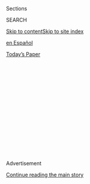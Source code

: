 <div id="app">

<div>

<div>

<div>

<div class="NYTAppHideMasthead css-1q2w90k e1suatyy0">

<div class="section css-ui9rw0 e1suatyy2">

<div class="css-eph4ug er09x8g0">

<div class="css-6n7j50">

</div>

<span class="css-1dv1kvn">Sections</span>

<div class="css-10488qs">

<span class="css-1dv1kvn">SEARCH</span>

</div>

[Skip to content](#site-content)[Skip to site index](#site-index)

</div>

<div id="masthead-section-label" class="css-1wr3we4 eaxe0e00">

[en
Español](https://www.nytimes3xbfgragh.onion/es/)

</div>

<div class="css-10698na e1huz5gh0">

</div>

</div>

<div id="masthead-bar-one" class="section hasLinks css-15hmgas e1csuq9d3">

<div class="css-uqyvli e1csuq9d0">

</div>

<div class="css-1uqjmks e1csuq9d1">

</div>

<div class="css-9e9ivx">

[](https://myaccount.nytimes3xbfgragh.onion/auth/login?response_type=cookie&client_id=vi)

</div>

<div class="css-1bvtpon e1csuq9d2">

[Today’s
Paper](https://www.nytimes3xbfgragh.onion/section/todayspaper)

</div>

</div>

</div>

</div>

<div data-aria-hidden="false">

<div id="site-content" data-role="main">

<div>

<div class="css-1aor85t" style="opacity:0.000000001;z-index:-1;visibility:hidden">

<div class="css-1hqnpie">

<div class="css-epjblv">

<span class="css-17xtcya">[en
Español](/es/)</span><span class="css-x15j1o">|</span><span class="css-fwqvlz">La
unidad de ovnis del Pentágono sale de las sombras y publicará algunos
hallazgos</span>

</div>

<div class="css-k008qs">

<div class="css-1iwv8en">

<span class="css-18z7m18"></span>

<div>

</div>

</div>

<span class="css-1n6z4y">https://nyti.ms/3htbdFo</span>

<div class="css-1705lsu">

<div class="css-4xjgmj">

<div class="css-4skfbu" data-role="toolbar" data-aria-label="Social Media Share buttons, Save button, and Comments Panel with current comment count" data-testid="share-tools">

  - 
  - 
  - 
  - 
    
    <div class="css-6n7j50">
    
    </div>

  - 
  - 

</div>

</div>

</div>

</div>

</div>

</div>

<div class="css-13pd83m">

</div>

<div id="top-wrapper" class="css-1sy8kpn">

<div id="top-slug" class="css-l9onyx">

Advertisement

</div>

[Continue reading the main
story](#after-top)

<div class="ad top-wrapper" style="text-align:center;height:100%;display:block;min-height:250px">

<div id="top" class="place-ad" data-position="top" data-size-key="top">

</div>

</div>

<div id="after-top">

</div>

</div>

<div>

<div id="sponsor-wrapper" class="css-1hyfx7x">

<div id="sponsor-slug" class="css-19vbshk">

Supported by

</div>

[Continue reading the main
story](#after-sponsor)

<div id="sponsor" class="ad sponsor-wrapper" style="text-align:center;height:100%;display:block">

</div>

<div id="after-sponsor">

</div>

</div>

<div class="css-186x18t">

</div>

<div class="css-1vkm6nb ehdk2mb0">

# La unidad de ovnis del Pentágono sale de las sombras y publicará algunos hallazgos

</div>

Durante más de una década, el programa, ahora dentro de la Oficina de
Inteligencia Naval de Estados Unidos, ha discutido eventos misteriosos
en sesiones informativas clasificadas.

<div class="css-79elbk" data-testid="photoviewer-wrapper">

<div class="css-z3e15g" data-testid="photoviewer-wrapper-hidden">

</div>

<div class="css-1a48zt4 ehw59r15" data-testid="photoviewer-children">

![<span class="css-16f3y1r e13ogyst0" data-aria-hidden="true">La Marina
de Estados Unidos ha publicado oficialmente videos que muestran objetos
inexplicables.</span><span class="css-cnj6d5 e1z0qqy90" itemprop="copyrightHolder"><span class="css-1ly73wi e1tej78p0">Credit...</span><span><span>Departamento
de Defensa de Estados Unidos vía Agence France-Presse — Getty
Images</span></span></span>](https://static01.graylady3jvrrxbe.onion/images/2020/04/28/us/24dc-ufo-ES-1/24dc-ufo-ES-1-articleLarge-v2.jpg?quality=75&auto=webp&disable=upscale)

</div>

</div>

<div class="css-18e8msd">

<div class="css-vp77d3 epjyd6m0">

<div class="css-1baulvz">

Por [<span class="css-1baulvz" itemprop="name">Ralph
Blumenthal</span>](https://www.nytimes3xbfgragh.onion/by/ralph-blumenthal)
y <span class="css-1baulvz last-byline" itemprop="name">Leslie
Kean</span>

</div>

</div>

  - 24 de julio de
    2020

  - 
    
    <div class="css-4xjgmj">
    
    <div class="css-d8bdto" data-role="toolbar" data-aria-label="Social Media Share buttons, Save button, and Comments Panel with current comment count" data-testid="share-tools">
    
      - 
      - 
      - 
      - 
        
        <div class="css-6n7j50">
        
        </div>
    
      - 
      - 
    
    </div>
    
    </div>

</div>

<div class="css-mdjrty">

[Read in
English](https://www.nytimes3xbfgragh.onion/2020/07/23/us/politics/pentagon-ufo-harry-reid-navy.html "Read in English")

</div>

</div>

<div class="section meteredContent css-1r7ky0e" name="articleBody" itemprop="articleBody">

<div class="css-1fanzo5 StoryBodyCompanionColumn">

<div class="css-53u6y8">

[Regístrate para recibir nuestro
boletín](https://www.nytimes3xbfgragh.onion/newsletters/el-times) con
lo mejor de The New York Times.

-----

A pesar de las declaraciones del Pentágono sobre la finalización de un
programa encubierto que investigaba a los objetos voladores no
identificados (ovni), ese esfuerzo sigue en marcha, renombrado y ubicado
dentro de la Oficina de Inteligencia Naval, donde los funcionarios
continúan estudiando [los reportes de encuentros desconcertantes entre
pilotos
militares](https://www.nytimes3xbfgragh.onion/2020/04/28/us/pentagon-ufo-videos.html)
y vehículos aéreos no identificados.

Los funcionarios del Pentágono no discutirán el programa, que no está
clasificado pero analiza asuntos clasificados. Sin embargo, fue
mencionado el mes pasado en un [informe del comité del
Senado](https://www.govinfo.gov/content/pkg/CRPT-116srpt233/pdf/CRPT-116srpt233.pdf)
que describe el gasto en las agencias de inteligencia de la nación para
el próximo año. El informe dice que el programa, que tiene el nombre de
Fuerza de Tarea de Fenómenos Aéreos No Identificados, busca
“estandarizar la recolección e informes” sobre avistamientos de
vehículos aéreos no explicados y debía informar al público de algunos
de sus hallazgos dentro de los 180 días posteriores a la aprobación de
la ley de autorización de inteligencia.

</div>

</div>

![<span class="css-16f3y1r e13ogyst0">The U.S. Navy has officially
published previously released videos showing unexplained
objects.</span><span class="css-cch8ym"><span class="css-1dv1kvn">Credit</span><span class="css-cnj6d5 e1z0qqy90" itemprop="copyrightHolder"><span class="css-1ly73wi e1tej78p0">Credit...</span><span>Department
of Defense, via Agence France-Presse — Getty
Images</span></span></span>](https://static01.graylady3jvrrxbe.onion/images/2020/07/28/us/28xp-UFO/28xp-UFO-videoSixteenByNineJumbo1600.jpg)

<div class="css-1fanzo5 StoryBodyCompanionColumn">

<div class="css-53u6y8">

Aunque los funcionarios retirados involucrados en ese programa —incluido
Harry Reid, el exlíder de la mayoría en el Senado estadounidense—
esperan que consigan evidencias de vehículos de otros mundos, su enfoque
principal es descubrir si otra nación, especialmente cualquier
adversario potencial, está utilizando nuevas tecnologías de aviación que
podrían constituir una amenaza para Estados Unidos.

</div>

</div>

<div class="css-1fanzo5 StoryBodyCompanionColumn">

<div class="css-53u6y8">

Marco Rubio, senador republicano de Florida y presidente interino del
Comité Selecto de Inteligencia del Senado, [dijo durante una entrevista
reciente a la cadena
CBS](https://www.youtube.com/watch?v=8AnoX3VV8hI&fbclid=IwAR21DYnr5sm25TtyaY08P8I6-GKPW8d7T-EMR3c7eCgQKw0HwyvinpQm9IE),
en Miami, que su principal preocupación eran los reportes de aviones no
identificados sobre las bases militares estadounidenses y que al
gobierno le interesaba averiguar quiénes eran los responsables.

El senador también expresó su preocupación por la posibilidad de que
China, Rusia o algún otro adversario haya dado “algún salto tecnológico”
que “les permita ejecutar ese tipo de actividades”.

Rubio dijo que algunos de los vehículos aéreos no identificados que
fueron reportados por las bases estadounidenses posiblemente desplegaron
tecnologías que no están en el arsenal estadounidense. Pero también
afirmó: “Tal vez hay una explicación completamente aburrida para esa
situación. Pero tenemos que investigarla”.

En 2017, The New York Times [reveló la existencia de una unidad
predecesora](https://www.nytimes3xbfgragh.onion/es/2017/12/21/espanol/los-ovnis-son-reales-un-programa-del-pentagono-intento-averiguarlo.html)
llamada Programa de Identificación de Amenazas Aeroespaciales Avanzadas.
En ese momento, los funcionarios del Departamento de Defensa afirmaron
que ese proyecto y los 22 millones de dólares en fondos que les habían
asignado caducaron después de 2012.

Sin embargo, funcionarios que trabajan en el programa dijeron que
continuó en operaciones en 2017 y tiempo después. Posteriormente esas
declaraciones fueron confirmadas por el Departamento de Defensa.

</div>

</div>

<div class="css-1fanzo5 StoryBodyCompanionColumn">

<div class="css-53u6y8">

El programa fue iniciado en 2007 en la Agencia de Inteligencia de
Defensa y luego se transfirió a la oficina del subsecretario de Defensa
para Inteligencia, que sigue siendo el responsable de su supervisión.
Pero su coordinación con la comunidad de inteligencia será realizada por
la Oficina de Inteligencia Naval, como se describe en el proyecto de
presupuesto del Senado. El programa nunca fue suspendido en esos años,
pero se ha revelado poca información sobre las operaciones posteriores a
2017.

El director anterior del programa del Pentágono, Luis Elizondo, un
exfuncionario de inteligencia militar que renunció en octubre de 2017
después de trabajar durante diez años en el proyecto, confirmó que la
nueva fuerza de trabajo es una evolución del programa aeroespacial
avanzado.

</div>

</div>

<div class="css-79elbk" data-testid="photoviewer-wrapper">

<div class="css-z3e15g" data-testid="photoviewer-wrapper-hidden">

</div>

<div class="css-1a48zt4 ehw59r15" data-testid="photoviewer-children">

![<span class="css-16f3y1r e13ogyst0" data-aria-hidden="true">Luis
Elizondo, un exfuncionario de inteligencia militar, fue el director del
anterior programa del Pentágono que estudiaba a los vehículos aéreos no
identificados.</span><span class="css-cnj6d5 e1z0qqy90" itemprop="copyrightHolder"><span class="css-1ly73wi e1tej78p0">Credit...</span><span>Roger
Kisby para The New York
Times</span></span>](https://static01.graylady3jvrrxbe.onion/images/2020/07/16/us/politics/24dc-ufo-ES-2/merlin_161448495_5dbd253e-0ca2-43a6-832d-6c82573e3f00-articleLarge.jpg?quality=75&auto=webp&disable=upscale)

</div>

</div>

<div class="css-1fanzo5 StoryBodyCompanionColumn">

<div class="css-53u6y8">

“Ya no será necesario que permanezca en las sombras”, dijo Elizondo.
“Tendrá una nueva transparencia”.

Elizondo forma parte de un pequeño grupo de exfuncionarios
gubernamentales y científicos con autorizaciones de seguridad que, sin
presentar pruebas físicas, dicen estar convencidos de que algunos
objetos de origen indeterminado se han impactado contra la Tierra y se
han recuperado algunos de esos materiales para ser sometidos a estudios.

Durante más de una década, el programa del Pentágono realizó sesiones
informativas clasificadas para comités del Congreso, ejecutivos de
compañías aeroespaciales y otros funcionarios gubernamentales, según
entrevistas con participantes del programa y documentos informativos no
clasificados.

En algunos casos, se han encontrado explicaciones terrenales para
incidentes que previamente fueron inexplicables. Los astrofísicos
afirman que aunque no exista una explicación terrestre, y plausible, eso
no hace que la hipótesis extraterrestre sea la más probable.

</div>

</div>

<div class="css-1fanzo5 StoryBodyCompanionColumn">

<div class="css-53u6y8">

Reid, el exsenador demócrata de Nevada que presionó para financiar el
programa anterior de ovnis cuando era el líder de la mayoría, dijo que
creía que quizás se habrían producido choques de vehículos provenientes
de otros mundos y que los materiales recuperados deberían ser
estudiados.

“Después de analizar esto llegué a la conclusión de que había informes,
algunos eran sustantivos, otros no tanto, que mostraban la existencia de
materiales reales que estaban en poder del gobierno y el sector
privado”, dijo Reid en una entrevista.

Ninguno de esos artefactos que supuestamente chocaron en la Tierra han
sido presentados públicamente para ser sometidos a un proceso de
verificación independiente. Algunos objetos recuperados, como fragmentos
metálicos inusuales, han sido analizados en pruebas de laboratorio que
determinaron que fueron hechos por los seres
humanos.

</div>

</div>

<div class="css-79elbk" data-testid="photoviewer-wrapper">

<div class="css-z3e15g" data-testid="photoviewer-wrapper-hidden">

</div>

<div class="css-1a48zt4 ehw59r15" data-testid="photoviewer-children">

<div class="css-1xdhyk6 erfvjey0">

<span class="css-1ly73wi e1tej78p0">Image</span>

<div class="css-zjzyr8">

<div data-testid="lazyimage-container" style="height:257.77777777777777px">

</div>

</div>

</div>

<span class="css-16f3y1r e13ogyst0" data-aria-hidden="true">Harry Reid
presionó para financiar el programa anterior de ovnis cuando era el
líder de la mayoría del
Senado.</span><span class="css-cnj6d5 e1z0qqy90" itemprop="copyrightHolder"><span class="css-1ly73wi e1tej78p0">Credit...</span><span>Joe
Buglewicz para The New York Times</span></span>

</div>

</div>

<div class="css-1fanzo5 StoryBodyCompanionColumn">

<div class="css-53u6y8">

Eric W. Davis, un astrofísico que trabajó como subcontratista y luego
fue consultor del programa de ovnis del Pentágono desde 2007, dijo que,
en algunos casos, el análisis de los materiales no había podido
determinar su procedencia y eso lo había llevado a concluir que: “No
pudimos hacerlos nosotros mismos”.

Las limitaciones para discutir programas clasificados, y la ambigüedad
de la información citada en diapositivas de las sesiones informativas
que no habían sido clasificadas, han hecho que los funcionarios que
estudiaron a los ovnis tengan que expresar sus puntos de vista sin
presentar ninguna evidencia sólida.

Davis, quien ahora trabaja para Aerospace Corp., una empresa contratista
de defensa, dijo que en marzo pasado le entregó una sesión informativa
clasificada a una agencia del Departamento de Defensa sobre las
recuperaciones de “vehículos que no fueron fabricados en este planeta”.

</div>

</div>

<div class="css-1fanzo5 StoryBodyCompanionColumn">

<div class="css-53u6y8">

Davis dijo que también dio informes clasificados sobre la recuperación
de objetos inexplicables a los miembros del personal del Comité de
Servicios Armados del Senado estadounidense el 21 de octubre de 2019 y,
dos días después, a los miembros del Comité de Inteligencia del Senado.

Los miembros del personal del comité no respondieron a las solicitudes
de comentarios sobre este tema.

La fascinación pública con el tema de los ovnis ha atraído al presidente
Donald Trump, quien le dijo a su hijo, Donald Trump Júnior, en una
entrevista concedida en junio, que sabía cosas “muy interesantes” sobre
Roswell, una ciudad en Nuevo México que ha estado en el epicentro de las
especulaciones sobre la existencia de los ovnis. Sin embargo, cuando le
preguntaron si desclasificaría alguna información sobre Roswell, el
mandatario dijo: “Tendré que pensar en eso”.

Reid sostiene que, de cualquier manera, hay que divulgar más información
al público para aclarar lo que se sabe y lo que no. “Es extremadamente
importante que se presente la información sobre el descubrimiento de
materiales físicos o naves recuperadas”, dijo.

-----

</div>

</div>

</div>

<div>

</div>

<div>

</div>

<div>

</div>

<div>

<div id="bottom-wrapper" class="css-1ede5it">

<div id="bottom-slug" class="css-l9onyx">

Advertisement

</div>

[Continue reading the main
story](#after-bottom)

<div id="bottom" class="ad bottom-wrapper" style="text-align:center;height:100%;display:block;min-height:90px">

</div>

<div id="after-bottom">

</div>

</div>

</div>

</div>

</div>

## Site Index

<div>

</div>

## Site Information Navigation

  - [© <span>2020</span> <span>The New York Times
    Company</span>](https://help.nytimes3xbfgragh.onion/hc/en-us/articles/115014792127-Copyright-notice)

<!-- end list -->

  - [NYTCo](https://www.nytco.com/)
  - [Contact
    Us](https://help.nytimes3xbfgragh.onion/hc/en-us/articles/115015385887-Contact-Us)
  - [Work with us](https://www.nytco.com/careers/)
  - [Advertise](https://nytmediakit.com/)
  - [T Brand Studio](http://www.tbrandstudio.com/)
  - [Your Ad
    Choices](https://www.nytimes3xbfgragh.onion/privacy/cookie-policy#how-do-i-manage-trackers)
  - [Privacy](https://www.nytimes3xbfgragh.onion/privacy)
  - [Terms of
    Service](https://help.nytimes3xbfgragh.onion/hc/en-us/articles/115014893428-Terms-of-service)
  - [Terms of
    Sale](https://help.nytimes3xbfgragh.onion/hc/en-us/articles/115014893968-Terms-of-sale)
  - [Site
    Map](https://spiderbites.nytimes3xbfgragh.onion)
  - [Help](https://help.nytimes3xbfgragh.onion/hc/en-us)
  - [Subscriptions](https://www.nytimes3xbfgragh.onion/subscription?campaignId=37WXW)

</div>

</div>

</div>

</div>
